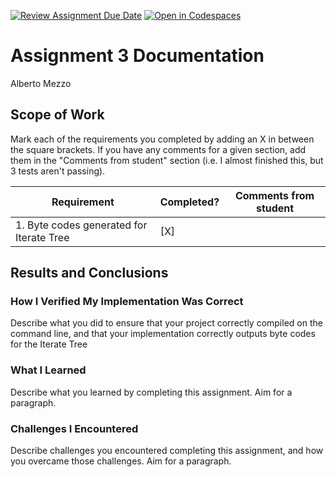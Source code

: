 [![Review Assignment Due Date](https://classroom.github.com/assets/deadline-readme-button-24ddc0f5d75046c5622901739e7c5dd533143b0c8e959d652212380cedb1ea36.svg)](https://classroom.github.com/a/0YJpGsxI)
[![Open in Codespaces](https://classroom.github.com/assets/launch-codespace-7f7980b617ed060a017424585567c406b6ee15c891e84e1186181d67ecf80aa0.svg)](https://classroom.github.com/open-in-codespaces?assignment_repo_id=12885854)
# Assignment 3 Documentation

Alberto Mezzo

## Scope of Work

Mark each of the requirements you completed by adding an X in between the square brackets. If you have any comments for a given section, add them in the "Comments from student" section (i.e. I almost finished this, but 3 tests aren't passing).

| Requirement                              | Completed? | Comments from student |
| ---------------------------------------- | ---------- | --------------------- |
| 1. Byte codes generated for Iterate Tree | [X]        |                       |

## Results and Conclusions

### How I Verified My Implementation Was Correct

Describe what you did to ensure that your project correctly compiled on the command line, and that your implementation correctly outputs byte codes for the Iterate Tree

### What I Learned

Describe what you learned by completing this assignment. Aim for a paragraph.

### Challenges I Encountered

Describe challenges you encountered completing this assignment, and how you overcame those challenges. Aim for a paragraph.

